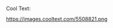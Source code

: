 <a href="http://cooltext.com" target="_top"><img src="https://cooltext.com/images/ct_pixel.gif" width="80" height="15" alt="Cool Text: Logo and Graphics Generator" border="0" /></a>

https://images.cooltext.com/5508821.png

<!--
**SofiaLoyon/SofiaLoyon** is a ✨ _special_ ✨ repository because its `README.md` (this file) appears on your GitHub profile.

## Here you can find some info about me:

- 👩‍💻 Computer System Engineering Student.
- ☕    Coffee Lover
- 💄     Makeup Artist
- 🤘     Metalhead


